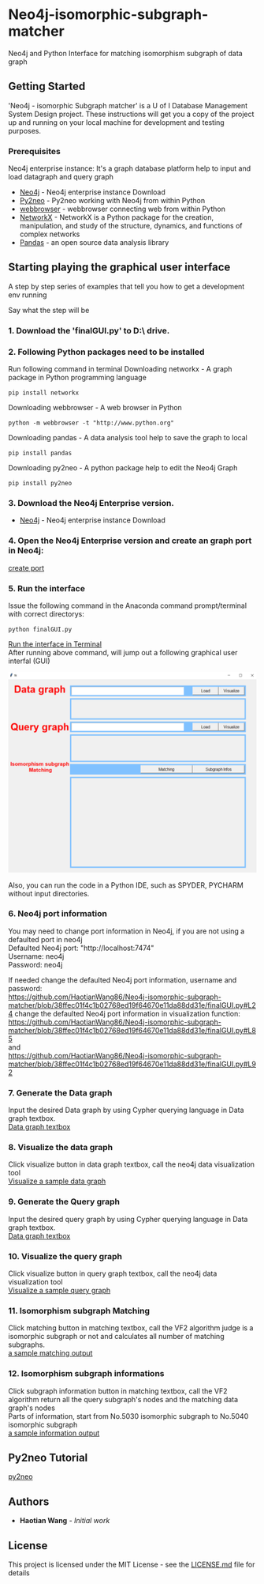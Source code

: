# Neo4j-isomorphic-subgraph-matcher

Neo4j and Python Interface for matching isomorphism subgraph of data graph

## Getting Started

'Neo4j - isomorphic Subgraph matcher' is a U of I Database Management System Design project. These instructions will get you a copy of the project up and running on your local machine for development and testing purposes. 

### Prerequisites

Neo4j enterprise instance: It's a graph database platform help to input and load datagraph and query graph
* [Neo4j](https://neo4j.com/download/) - Neo4j enterprise instance Download
* [Py2neo](https://pypi.org/project/py2neo/) - Py2neo working with Neo4j from within Python
* [webbrowser](https://docs.python.org/2/library/webbrowser.html) - webbrowser connecting web from within Python
* [NetworkX](https://networkx.github.io/) - NetworkX is a Python package for the creation, manipulation, and study of the structure, dynamics, and functions of complex networks
* [Pandas](https://pandas.pydata.org/) - an open source data analysis library

## Starting playing the graphical user interface

A step by step series of examples that tell you how to get a development env running

Say what the step will be

### 1. Download the 'finalGUI.py' to D:\ drive. 

### 2. Following Python packages need to be installed 
Run following command in terminal
Downloading networkx - A graph package in Python programming language
```
pip install networkx
```
Downloading webbrowser - A web browser in Python
```
python -m webbrowser -t "http://www.python.org"
```
Downloading pandas - A data analysis tool help to save the graph to local
```
pip install pandas 
```
Downloading py2neo - A python package help to edit the Neo4j Graph
```
pip install py2neo
```

### 3. Download the Neo4j Enterprise version.

* [Neo4j](https://neo4j.com/download/) - Neo4j enterprise instance Download

### 4. Open the Neo4j Enterprise version and create an graph port in Neo4j:

[create port](https://github.com/HaotianWang86/Neo4j-isomorphic-subgraph-matcher/blob/master/figures/neo4j.PNG)

### 5. Run the interface

Issue the following command in the Anaconda command prompt/terminal with correct directorys:
```
python finalGUI.py
```
[Run the interface in Terminal](https://github.com/HaotianWang86/Neo4j-isomorphic-subgraph-matcher/blob/master/figures/start_interface.PNG)<br />
After running above command, will jump out a following graphical user interfal (GUI)

![A interface screenshot](https://github.com/HaotianWang86/Neo4j-isomorphic-subgraph-matcher/blob/master/figures/interface_v2.PNG)

Also, you can run the code in a Python IDE, such as SPYDER, PYCHARM without input directories.

### 6. Neo4j port information <br />
You may need to change port information in Neo4j, if you are not using a defaulted port in neo4j <br />
Defaulted Neo4j port: "http://localhost:7474" <br />
Username: neo4j <br />
Password: neo4j <br />

If needed
change the defaulted Neo4j port information, username and password: <br />
https://github.com/HaotianWang86/Neo4j-isomorphic-subgraph-matcher/blob/38ffec01f4c1b02768ed19f64670e11da88dd31e/finalGUI.py#L24
change the defaulted Neo4j port information in visualization function: <br />
https://github.com/HaotianWang86/Neo4j-isomorphic-subgraph-matcher/blob/38ffec01f4c1b02768ed19f64670e11da88dd31e/finalGUI.py#L85 <br />
and <br />
https://github.com/HaotianWang86/Neo4j-isomorphic-subgraph-matcher/blob/38ffec01f4c1b02768ed19f64670e11da88dd31e/finalGUI.py#L92


### 7. Generate the Data graph <br />
Input the desired Data graph by using Cypher querying language in Data graph textbox. <br />
[Data graph textbox](https://github.com/HaotianWang86/Neo4j-isomorphic-subgraph-matcher/blob/master/figures/datagraphbox.PNG)

### 8. Visualize the data graph<br />
Click visualize button in data graph textbox, call the neo4j data visualization tool<br />
[Visualize a sample data graph](https://github.com/HaotianWang86/Neo4j-isomorphic-subgraph-matcher/blob/master/figures/datagraphvisualize.PNG)

### 9. Generate the Query graph<br />
Input the desired query graph by using Cypher querying language in Data graph textbox. <br />
[Data graph textbox](https://github.com/HaotianWang86/Neo4j-isomorphic-subgraph-matcher/blob/master/figures/querygraphbox.PNG)

### 10. Visualize the query graph<br />
Click visualize button in query graph textbox, call the neo4j data visualization tool<br />
[Visualize a sample query graph](https://github.com/HaotianWang86/Neo4j-isomorphic-subgraph-matcher/blob/master/figures/visualizequerygraph.PNG)

### 11. Isomorphism subgraph Matching<br />
Click matching button in matching textbox, call the VF2 algorithm judge is a isomorphic subgraph or not and calculates all number of matching subgraphs.<br />
[a sample matching output](https://github.com/HaotianWang86/Neo4j-isomorphic-subgraph-matcher/blob/master/figures/matchingoutput.png)

### 12. Isomorphism subgraph informations<br />
Click subgraph information button in matching textbox, call the VF2 algorithm return all the query subgraph's nodes and the matching data graph's nodes<br />
Parts of information, start from No.5030 isomorphic subgraph to No.5040 isomorphic subgraph<br />
[a sample information output](https://github.com/HaotianWang86/Neo4j-isomorphic-subgraph-matcher/blob/master/figures/matchingnodes.png)

## Py2neo Tutorial

[py2neo](https://nicolewhite.github.io/neo4j-jupyter/hello-world.html)


## Authors

* **Haotian Wang** - *Initial work* 

## License

This project is licensed under the MIT License - see the [LICENSE.md](LICENSE.md) file for details

